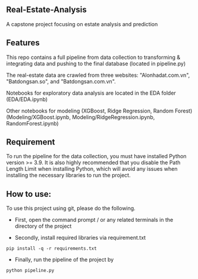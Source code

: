 ## Real-Estate-Analysis

A capstone project focusing on estate analysis and prediction 

## Features

This repo contains a full pipeline from data collection to transforming \& integrating data and pushing to the final database (located in pipeline.py)

The real-estate data are crawled from three websites: "Alonhadat.com.vn", "Batdongsan.so", and "Batdongsan.com.vn".

Notebooks for exploratory data analysis are located in the EDA folder (EDA/EDA.ipynb)

Other notebooks for modeling (XGBoost, Ridge Regression, Random Forest) (Modeling/XGBoost.ipynb, Modeling/RidgeRegression.ipynb, RandomForest.ipynb)

## Requirement

To run the pipeline for the data collection, you must have installed Python version >= 3.9. It is also highly recommended that you disable the Path Length Limit when installing Python, which will avoid any issues when installing the necessary libraries to run the project.

## How to use: 
To use this project using git, please do the following.
* First, open the command prompt / or any related terminals in the directory of the project

* Secondly, install required libraries via requirement.txt

```pip install -q -r requirements.txt```
* Finally, run the pipeline of the project by

```python pipeline.py```

